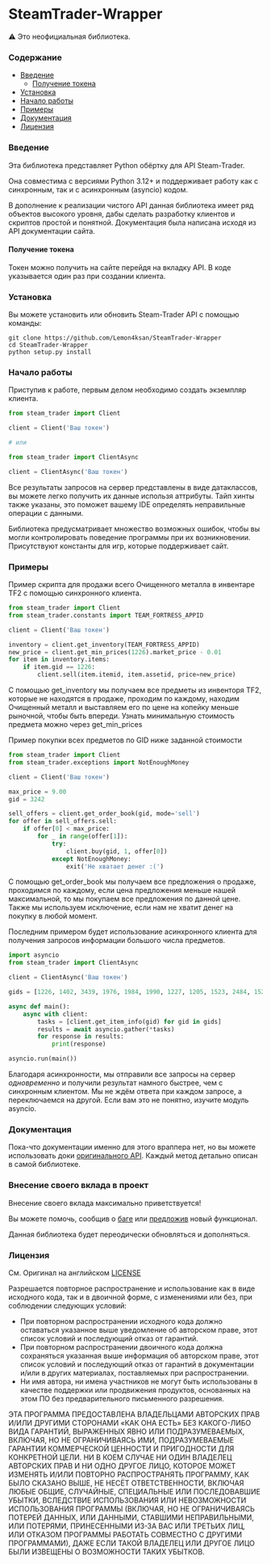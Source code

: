 # SteamTrader-Wrapper

⚠️ Это неофициальная библиотека.

### Содержание
  - [Введение](#введение)
    - [Получение токена](#получение-токена)
  - [Установка](#установка)
  - [Начало работы](#начало-работы)
  - [Примеры](#примеры)
  - [Документация](#документация)
  - [Лицензия](#лицензия)


### Введение

Эта библиотека представляет Python обёртку для API Steam-Trader.

Она совместима с версиями Python 3.12+ и поддерживает работу как с синхронным, так и с асинхронным (asyncio) кодом.

В дополнение к реализации чистого API данная библиотека имеет ряд объектов высокого уровня, дабы сделать разработку клиентов и скриптов простой и понятной. Документация была написана исходя из API документации сайта.

#### Получение токена

Токен можно получить на сайте перейдя на вкладку API. В коде указывается один раз при создании клиента.

### Установка

Вы можете установить или обновить Steam-Trader API с помощью команды:

```shell
git clone https://github.com/Lemon4ksan/SteamTrader-Wrapper
cd SteamTrader-Wrapper
python setup.py install
```

### Начало работы

Приступив к работе, первым делом необходимо создать экземпляр клиента.

```python
from steam_trader import Client

client = Client('Ваш токен')

# или

from steam_trader import ClientAsync

client = ClientAsync('Ваш токен')
```

Все результаты запросов на сервер представлены в виде датаклассов, вы можете легко получить их данные использя аттрибуты.
Тайп хинты также указаны, это поможет вашему IDE определять неправильные операции с данными.

Библиотека предусматривает множество возможных ошибок, чтобы вы могли контролировать поведение программы при их возникновении.
Присутствуют константы для игр, которые поддерживает сайт.

### Примеры

Пример скрипта для продажи всего Очищенного металла в инвентаре TF2 с помощью синхронного клиента.

```python
from steam_trader import Client
from steam_trader.constants import TEAM_FORTRESS_APPID

client = Client('Ваш токен')

inventory = client.get_inventory(TEAM_FORTRESS_APPID)
new_price = client.get_min_prices(1226).market_price - 0.01
for item in inventory.items:
    if item.gid == 1226:
        client.sell(item.itemid, item.assetid, price=new_price)
```

С помощью get_inventory мы получаем все предметы из инвенторя TF2, которые не находятся в продаже, проходим по каждому, 
находим Очищенный металл и выставляем его по цене на копейку меньше рыночной, чтобы быть впереди. Узнать минимальную стоимость предмета можно через get_min_prices

Пример покупки всех предметов по GID ниже заданной стоимости

```python
from steam_trader import Client
from steam_trader.exceptions import NotEnoughMoney

client = Client('Ваш токен')

max_price = 9.00
gid = 3242

sell_offers = client.get_order_book(gid, mode='sell')
for offer in sell_offers.sell:
    if offer[0] < max_price:
        for _ in range(offer[1]):
            try:
                client.buy(gid, 1, offer[0])
            except NotEnoughMoney:
                exit('Не хватает денег :(')
```

С помощью get_order_book мы получаем все предложения о продаже, проходимся по каждому, если цена предложения меньше нашей максимальной, то мы покупаем все предложения по данной цене.
Также мы используем исключение, если нам не хватит денег на покупку в любой момент.

Последним примером будет использование асинхронного клиента для получения запросов информации большого числа предметов.

```python
import asyncio
from steam_trader import ClientAsync

client = ClientAsync('Ваш токен')

gids = [1226, 1402, 3439, 1976, 1984, 1990, 1227, 1205, 1523, 2484, 1524, 1503, 1506, 1220, 1515, 3530, 1745, 1202]

async def main():
    async with client:
        tasks = [client.get_item_info(gid) for gid in gids]
        results = await asyncio.gather(*tasks)
        for response in results:
            print(response)

asyncio.run(main())
```

Благодаря асинхронности, мы отправили все запросы на сервер *одновременно* и получили результат намного быстрее, чем с синхронным клиентом.
Мы не ждём ответа при каждом запросе, а переключаемся на другой. Если вам это не понятно, изучите модуль asyncio.

### Документация

Пока-что документации именно для этого враппера нет, но вы можете использовать доки [оригинального API](https://steam-trader.com/api/).
Каждый метод детально описан в самой библиотеке.

### Внесение своего вклада в проект 

Внесение своего вклада максимально приветствуется!

Вы можете помочь, сообщив о [баге](https://github.com/Lemon4ksan/SteamTrader-Wrapper/issues/new?assignees=&labels=bug&projects=&template=bug-report.md&title=) или [предложив](https://github.com/Lemon4ksan/SteamTrader-Wrapper/issues/new?assignees=&labels=feature-request&projects=&template=feature-request.md&title=) новый функционал.

Данная библиотека будет переодически обновляться и дополняться.

### Лицензия
См. Оригинал на английском [LICENSE](https://github.com/Lemon4ksan/SteamTrader-Wrapper/blob/master/LICENSE)

Разрешается повторное распространение и использование как в виде исходного кода, так и в двоичной форме, с изменениями или без, при соблюдении следующих условий:

- При повторном распространении исходного кода должно оставаться указанное выше уведомление об авторском праве, этот список условий и последующий отказ от гарантий.
- При повторном распространении двоичного кода должна сохраняться указанная выше информация об авторском праве, этот список условий и последующий отказ от гарантий в документации и/или в других материалах, поставляемых при распространении.
- Ни имя автора, ни имена участников не могут быть использованы в качестве поддержки или продвижения продуктов, основанных на этом ПО без предварительного письменного разрешения.

ЭТА ПРОГРАММА ПРЕДОСТАВЛЕНА ВЛАДЕЛЬЦАМИ АВТОРСКИХ ПРАВ И/ИЛИ ДРУГИМИ СТОРОНАМИ «КАК ОНА ЕСТЬ» БЕЗ КАКОГО-ЛИБО ВИДА ГАРАНТИЙ, ВЫРАЖЕННЫХ ЯВНО ИЛИ ПОДРАЗУМЕВАЕМЫХ, ВКЛЮЧАЯ, НО НЕ ОГРАНИЧИВАЯСЬ ИМИ, ПОДРАЗУМЕВАЕМЫЕ ГАРАНТИИ КОММЕРЧЕСКОЙ ЦЕННОСТИ И ПРИГОДНОСТИ ДЛЯ КОНКРЕТНОЙ ЦЕЛИ. НИ В КОЕМ СЛУЧАЕ НИ ОДИН ВЛАДЕЛЕЦ АВТОРСКИХ ПРАВ И НИ ОДНО ДРУГОЕ ЛИЦО, КОТОРОЕ МОЖЕТ ИЗМЕНЯТЬ И/ИЛИ ПОВТОРНО РАСПРОСТРАНЯТЬ ПРОГРАММУ, КАК БЫЛО СКАЗАНО ВЫШЕ, НЕ НЕСЁТ ОТВЕТСТВЕННОСТИ, ВКЛЮЧАЯ ЛЮБЫЕ ОБЩИЕ, СЛУЧАЙНЫЕ, СПЕЦИАЛЬНЫЕ ИЛИ ПОСЛЕДОВАВШИЕ УБЫТКИ, ВСЛЕДСТВИЕ ИСПОЛЬЗОВАНИЯ ИЛИ НЕВОЗМОЖНОСТИ ИСПОЛЬЗОВАНИЯ ПРОГРАММЫ (ВКЛЮЧАЯ, НО НЕ ОГРАНИЧИВАЯСЬ ПОТЕРЕЙ ДАННЫХ, ИЛИ ДАННЫМИ, СТАВШИМИ НЕПРАВИЛЬНЫМИ, ИЛИ ПОТЕРЯМИ, ПРИНЕСЕННЫМИ ИЗ-ЗА ВАС ИЛИ ТРЕТЬИХ ЛИЦ, ИЛИ ОТКАЗОМ ПРОГРАММЫ РАБОТАТЬ СОВМЕСТНО С ДРУГИМИ ПРОГРАММАМИ), ДАЖЕ ЕСЛИ ТАКОЙ ВЛАДЕЛЕЦ ИЛИ ДРУГОЕ ЛИЦО БЫЛИ ИЗВЕЩЕНЫ О ВОЗМОЖНОСТИ ТАКИХ УБЫТКОВ.
